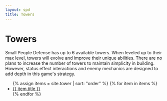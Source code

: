 ```yaml
---
layout: spd
title: Towers
---
```


# Towers

Small People Defense has up to 6 available towers. When leveled up to their max level, towers will evolve and improve their unique abilities. There are no plans to increase the number of towers to maintain simplicity in building. However, status effect interactions and enemy mechanics are designed to add depth in this game's strategy.

<ul>
  {% assign items = site.tower | sort: "order" %}
  {% for item in items %}
    <li><a href="{{ item.url }}">{{ item.title }}</a></li>
  {% endfor %}
<ul>
